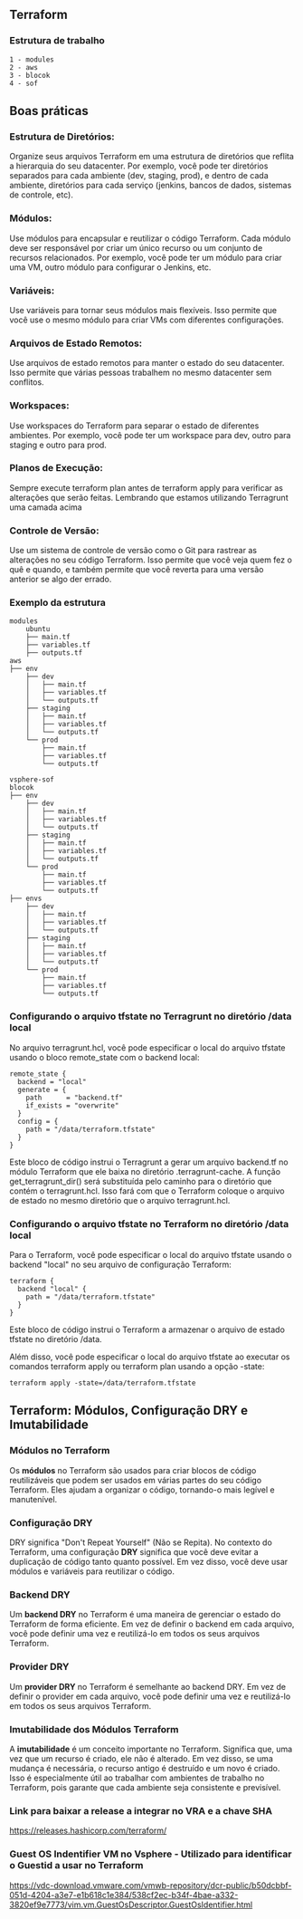 ## Terraform

### Estrutura de trabalho

```
1 - modules
2 - aws
3 - blocok
4 - sof
```

## Boas práticas

### Estrutura de Diretórios:

Organize seus arquivos Terraform em uma estrutura de diretórios que reflita a hierarquia do seu datacenter. Por exemplo, você pode ter diretórios separados para cada ambiente (dev, staging, prod), e dentro de cada ambiente, diretórios para cada serviço (jenkins, bancos de dados, sistemas de controle, etc).

### Módulos:

Use módulos para encapsular e reutilizar o código Terraform. Cada módulo deve ser responsável por criar um único recurso ou um conjunto de recursos relacionados. Por exemplo, você pode ter um módulo para criar uma VM, outro módulo para configurar o Jenkins, etc.

### Variáveis:

Use variáveis para tornar seus módulos mais flexíveis. Isso permite que você use o mesmo módulo para criar VMs com diferentes configurações.

### Arquivos de Estado Remotos:

Use arquivos de estado remotos para manter o estado do seu datacenter. Isso permite que várias pessoas trabalhem no mesmo datacenter sem conflitos.

### Workspaces:

Use workspaces do Terraform para separar o estado de diferentes ambientes. Por exemplo, você pode ter um workspace para dev, outro para staging e outro para prod.

### Planos de Execução:

Sempre execute terraform plan antes de terraform apply para verificar as alterações que serão feitas. Lembrando que estamos utilizando Terragrunt uma camada acima

### Controle de Versão:

Use um sistema de controle de versão como o Git para rastrear as alterações no seu código Terraform. Isso permite que você veja quem fez o quê e quando, e também permite que você reverta para uma versão anterior se algo der errado.

### Exemplo da estrutura

```
modules
    ubuntu
    ├── main.tf
    ├── variables.tf
    ├── outputs.tf
aws
├── env
    ├── dev
    │   ├── main.tf
    │   ├── variables.tf
    │   └── outputs.tf
    ├── staging
    │   ├── main.tf
    │   ├── variables.tf
    │   └── outputs.tf
    └── prod
        ├── main.tf
        ├── variables.tf
        └── outputs.tf

vsphere-sof
blocok
├── env
    ├── dev
    │   ├── main.tf
    │   ├── variables.tf
    │   └── outputs.tf
    ├── staging
    │   ├── main.tf
    │   ├── variables.tf
    │   └── outputs.tf
    └── prod
        ├── main.tf
        ├── variables.tf
        └── outputs.tf
├── envs
    ├── dev
    │   ├── main.tf
    │   ├── variables.tf
    │   └── outputs.tf
    ├── staging
    │   ├── main.tf
    │   ├── variables.tf
    │   └── outputs.tf
    └── prod
        ├── main.tf
        ├── variables.tf
        └── outputs.tf
```

### Configurando o arquivo tfstate no Terragrunt no diretório /data local

No arquivo terragrunt.hcl, você pode especificar o local do arquivo tfstate usando o bloco remote_state com o backend local:

```
remote_state {
  backend = "local"
  generate = {
    path      = "backend.tf"
    if_exists = "overwrite"
  }
  config = {
    path = "/data/terraform.tfstate"
  }
}
```

Este bloco de código instrui o Terragrunt a gerar um arquivo backend.tf no módulo Terraform que ele baixa no diretório .terragrunt-cache. A função get_terragrunt_dir() será substituída pelo caminho para o diretório que contém o terragrunt.hcl. Isso fará com que o Terraform coloque o arquivo de estado no mesmo diretório que o arquivo terragrunt.hcl.

### Configurando o arquivo tfstate no Terraform no diretório /data local

Para o Terraform, você pode especificar o local do arquivo tfstate usando o backend "local" no seu arquivo de configuração Terraform:

```
terraform {
  backend "local" {
    path = "/data/terraform.tfstate"
  }
}
```

Este bloco de código instrui o Terraform a armazenar o arquivo de estado tfstate no diretório /data.

Além disso, você pode especificar o local do arquivo tfstate ao executar os comandos terraform apply ou terraform plan usando a opção -state:

```
terraform apply -state=/data/terraform.tfstate
```

## Terraform: Módulos, Configuração DRY e Imutabilidade

### Módulos no Terraform

Os **módulos** no Terraform são usados para criar blocos de código reutilizáveis que podem ser usados em várias partes do seu código Terraform. Eles ajudam a organizar o código, tornando-o mais legível e manutenível.

### Configuração DRY

DRY significa "Don't Repeat Yourself" (Não se Repita). No contexto do Terraform, uma configuração **DRY** significa que você deve evitar a duplicação de código tanto quanto possível. Em vez disso, você deve usar módulos e variáveis para reutilizar o código.

### Backend DRY

Um **backend DRY** no Terraform é uma maneira de gerenciar o estado do Terraform de forma eficiente. Em vez de definir o backend em cada arquivo, você pode definir uma vez e reutilizá-lo em todos os seus arquivos Terraform.

### Provider DRY

Um **provider DRY** no Terraform é semelhante ao backend DRY. Em vez de definir o provider em cada arquivo, você pode definir uma vez e reutilizá-lo em todos os seus arquivos Terraform.

### Imutabilidade dos Módulos Terraform

A **imutabilidade** é um conceito importante no Terraform. Significa que, uma vez que um recurso é criado, ele não é alterado. Em vez disso, se uma mudança é necessária, o recurso antigo é destruído e um novo é criado. Isso é especialmente útil ao trabalhar com ambientes de trabalho no Terraform, pois garante que cada ambiente seja consistente e previsível.

### Link para baixar a release a integrar no VRA e a chave SHA

https://releases.hashicorp.com/terraform/

### Guest OS Indentifier VM no Vsphere - Utilizado para identificar o Guestid a usar no Terraform

https://vdc-download.vmware.com/vmwb-repository/dcr-public/b50dcbbf-051d-4204-a3e7-e1b618c1e384/538cf2ec-b34f-4bae-a332-3820ef9e7773/vim.vm.GuestOsDescriptor.GuestOsIdentifier.html
